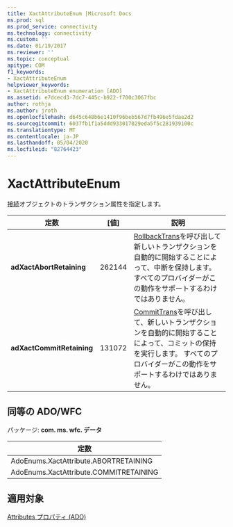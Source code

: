 ```yaml
---
title: XactAttributeEnum |Microsoft Docs
ms.prod: sql
ms.prod_service: connectivity
ms.technology: connectivity
ms.custom: ''
ms.date: 01/19/2017
ms.reviewer: ''
ms.topic: conceptual
apitype: COM
f1_keywords:
- XactAttributeEnum
helpviewer_keywords:
- XactAttributeEnum enumeration [ADO]
ms.assetid: e7dcecd3-7dc7-445c-b922-f700c3067fbc
author: rothja
ms.author: jroth
ms.openlocfilehash: d645c648b6e1410f96beb567d7fb496e5fdae2d2
ms.sourcegitcommit: 6037fb1f1a5ddd933017029eda5f5c281939100c
ms.translationtype: MT
ms.contentlocale: ja-JP
ms.lasthandoff: 05/04/2020
ms.locfileid: "82764423"
---
```

# <a name="xactattributeenum"></a>XactAttributeEnum
[接続](../../../ado/reference/ado-api/connection-object-ado.md)オブジェクトのトランザクション属性を指定します。  
  
|定数|[値]|説明|  
|--------------|-----------|-----------------|  
|**adXactAbortRetaining**|262144|[RollbackTrans](../../../ado/reference/ado-api/begintrans-committrans-and-rollbacktrans-methods-ado.md)を呼び出して新しいトランザクションを自動的に開始することによって、中断を保持します。 すべてのプロバイダーがこの動作をサポートするわけではありません。|  
|**adXactCommitRetaining**|131072|[CommitTrans](../../../ado/reference/ado-api/begintrans-committrans-and-rollbacktrans-methods-ado.md)を呼び出して、新しいトランザクションを自動的に開始することによって、コミットの保持を実行します。 すべてのプロバイダーがこの動作をサポートするわけではありません。|  
  
## <a name="adowfc-equivalent"></a>同等の ADO/WFC  
 パッケージ: **com. ms. wfc. データ**  
  
|定数|  
|--------------|  
|AdoEnums.XactAttribute.ABORTRETAINING|  
|AdoEnums.XactAttribute.COMMITRETAINING|  
  
## <a name="applies-to"></a>適用対象  
 [Attributes プロパティ (ADO)](../../../ado/reference/ado-api/attributes-property-ado.md)

